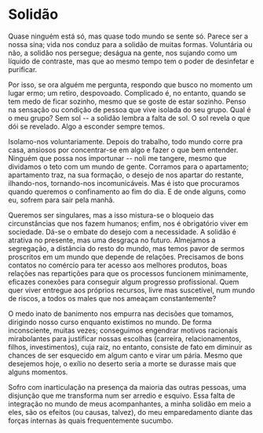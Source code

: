 # Solidão

Quase ninguém está só, mas quase todo mundo se sente só. Parece ser a nossa sina; vida nos conduz para a solidão de muitas formas. Voluntária ou não, a solidão nos persegue; deságua na gente, nos sujando como um líquido de contraste, mas que ao mesmo tempo tem o poder de desinfetar e purificar. 

Por isso, se ora alguém me pergunta, respondo que busco no momento um lugar ermo; um retiro, despovoado. Complicado é, no entanto, quando se tem medo de ficar sozinho, mesmo que se goste de estar sozinho. Penso na sensação ou condição de pessoa que vive isolada do seu grupo. Qual é o meu grupo?  Sem sol -- a solidão lembra a falta de sol. O sol revela o que dói se revelado. Algo a esconder sempre temos. 

Isolamo-nos voluntariamente. Depois do trabalho, todo mundo corre pra casa, ansiosos por concentrar-se em algo e fazer o que bem entender. Ninguém que possa nos importunar -- noli me tangere, mesmo que dividamos o teto com um mundo de gente. Corramos para o apartamento; apartamento traz, na sua formação, o desejo de nos apartar do restante, ilhando-nos, tornando-nos incomunicáveis. Mas é isto que procuramos quando queremos o confinamento ao fim do dia. E de onde alguns, como eu, sofrem para sair pela manhã. 

Queremos ser singulares, mas a isso mistura-se o bloqueio das circunstâncias que nos fazem humanos; enfim, nos é obrigatório viver em sociedade. Dá-se o embate do desejo com a necessidade. A solidão é atrativa no presente, mas uma desgraça no futuro. Almejamos a segregação, a distância do resto do mundo, mas temos pavor de sermos proscritos em um mundo que depende de relações. Precisamos de bons contatos no comércio para ter acesso aos melhores produtos, boas relações nas repartições para que os processos funcionem minimamente, eficazes conexões para conseguir algum progresso profissional. Quem quer viver entregue aos próprios recursos, livre mas suscetível, num mundo de riscos, a todos os males que nos ameaçam constantemente? 

O medo inato de banimento nos empurra nas decisões que tomamos, dirigindo nosso curso enquanto existimos no mundo. De forma inconsciente, muitas vezes; conseguimos engendrar motivos racionais mirabolantes para justificar nossas escolhas (carreira, relacionamentos, filhos, investimentos), cuja raiz, no entanto, consiste de fato em diminuir as chances de ser esquecido em algum canto e virar um pária. Mesmo que desejemos hoje, o exílio no deserto seria a morte se durasse mais que alguns momentos.

Sofro com inarticulação na presença da maioria das outras pessoas, uma disjunção que me transforma num ser arredio e esquivo. Essa falta de integração no mundo de meus acompanhantes, a minha solidão em meio a eles, são os efeitos (ou causas, talvez), do meu emparedamento diante das forças internas às quais frequentemente sucumbo.
  
  
  
  
  
  
  
  
  
  
  
  
  
  
  
  
  
  
